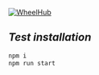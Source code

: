 [![WheelHub](https://wheelhub.es/_nuxt/img/logo@2x.ff6c894.png)](https://wheelhub.es/)


## _Test installation_

```sh
npm i
npm run start
```
